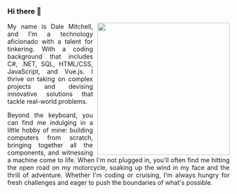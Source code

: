 ### Hi there 👋

<a><img style="float: right; padding-left: 10px;" src="https://user-images.githubusercontent.com/99216995/234339789-3fa70c80-17c8-4449-83b0-3ad898510cf5.jpeg" width="300"/></a>
My name is Dale Mitchell, and I'm a technology aficionado with a talent for tinkering. With a coding background that includes C#, .NET, SQL, HTML/CSS, JavaScript, and Vue.js. I thrive on taking on complex projects and devising innovative solutions that tackle real-world problems. 



Beyond the keyboard, you can find me indulging in a little hobby of mine: building computers from scratch, bringing together all the components, and witnessing a machine come to life. When I'm not plugged in, you'll often find me hitting the open road on my motorcycle, soaking up the wind in my face and the thrill of adventure. Whether I'm coding or cruising, I'm always hungry for fresh challenges and eager to push the boundaries of what's possible.

<style>body {text-align: justify}</style>
